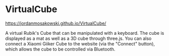 # VirtualCube
https://jordanmosakowski.github.io/VirtualCube/

A virtual Rubik's Cube that can be manipulated with a keyboard. The cube is displayed as a mat as well as a 3D cube through three.js. You can also connect a Xiaomi Giiker Cube to the website (via the "Connect" button), which allows the cube to be controlled via Bluetooth. 
